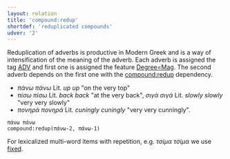 ```yaml
---
layout: relation
title: 'compound:redup'
shortdef: 'reduplicated compounds'
udver: '2'
---
```


Reduplication of adverbs is productive in Modern Greek and is a way of intensification of the meaning of the adverb. 
Each adverb is assigned the tag [ADV]() and first one is assigned the feature [Degree=Mag](). The second adverb 
depends on the first one with the [compound:redup]() dependency. 
- *πάνω πάνω* Lit. *up up* "on the very top"
- *πίσω πίσω* Lit. *back back* "at the very back", *σιγά σιγά* Lit. *slowly slowly* "very very slowly"
- *πονηρά πονηρά* Lit. *cuningly cuningly* "very very cunningly". 


~~~ sdparse
πάνω πάνω
compound:redup(πάνω-2, πάνω-1)
~~~

For lexicalized multi-word items with repetition, e.g. *τσίμα τσίμα* we use [fixed]().
<!-- Interlanguage links updated Ne 5. května 2024, 18:20:57 CEST -->
